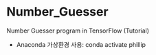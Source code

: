 # Number_Guesser
Number Guesser program in TensorFlow (Tutorial)


* Anaconda 가상환경 사용: conda activate phillip
